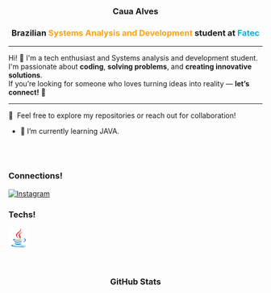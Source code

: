  <div align="center">
 <h3 align="center"> Caua  Alves</h3>
</div>

<h3 align="center"><strong> Brazilian <span style="color:#fca311">Systems Analysis and Development</span> student at <span style="color:#00b4d8">Fatec</span></strong></h3>

---

Hi! 👋 I'm a tech enthusiast and Systems analysis and development student.  
I'm passionate about **coding**, **solving problems**, and **creating innovative solutions**.  
If you’re looking for someone who loves turning ideas into reality — **let’s connect!** 🚀

---

📌 &nbsp;Feel free to explore my repositories or reach out for collaboration!

- 🌱 I’m currently learning JAVA.
<br>

#
<img align="right" alt="" height="180px" src="https://i.pinimg.com/originals/b7/fe/09/b7fe0977bad1950393d6450f32a37ca0.gif">

<h3 align="left">Connections!</h3>


[![Instagram](https://img.shields.io/badge/-Instagram-000?style=for-the-badge&logo=instagram&logoColor=FFFFFF&color:FFF)](https://www.instagram.com/ocaua.alves/)






<h3 align="left">Techs!</h3>



<p align="left"> </a> <a href="https://www.java.com" target="_blank" rel="noreferrer"> <img src="https://raw.githubusercontent.com/devicons/devicon/master/icons/java/java-original.svg" alt="java" width="40" height="40"/> </a></p>





<br>

<h3 align=center>GitHub Stats</h3>




#


